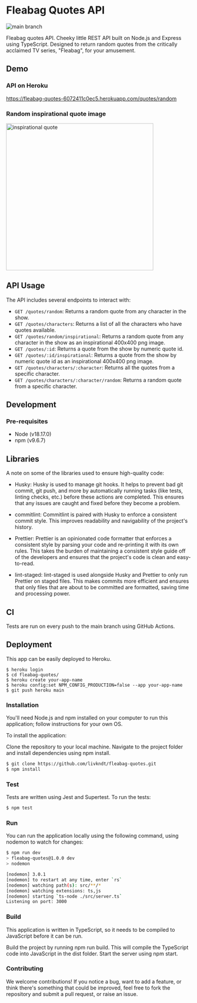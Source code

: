 # Fleabag Quotes API

![main branch](https://github.com/livkndt/fleabag-quotes/actions/workflows/nodejs.yml/badge.svg)

Fleabag quotes API. Cheeky little REST API built on Node.js and Express using TypeScript.
Designed to return random quotes from the critically acclaimed TV series, "Fleabag", for your amusement.

## Demo

### API on Heroku

https://fleabag-quotes-6072411c0ec5.herokuapp.com/quotes/random

### Random inspirational quote image

<img src="https://fleabag-quotes-6072411c0ec5.herokuapp.com/quotes/random/inspirational" alt="inspirational quote" width="400" />

## API Usage

The API includes several endpoints to interact with:

- `GET /quotes/random`: Returns a random quote from any character in the show.
- `GET /quotes/characters`: Returns a list of all the characters who have quotes available.
- `GET /quotes/random/inspirational`: Returns a random quote from any character in the show as an inspirational 400x400 png image.
- `GET /quotes/:id`: Returns a quote from the show by numeric quote id.
- `GET /quotes/:id/inspirational`: Returns a quote from the show by numeric quote id as an inspirational 400x400 png image.
- `GET /quotes/characters/:character`: Returns all the quotes from a specific character.
- `GET /quotes/characters/:character/random`: Returns a random quote from a specific character.

## Development

### Pre-requisites

- Node (v18.17.0)
- npm (v9.6.7)

## Libraries

A note on some of the libraries used to ensure high-quality code:

- Husky: Husky is used to manage git hooks. It helps to prevent bad git commit, git push, and more by automatically running tasks (like tests, linting checks, etc.) before these actions are completed. This ensures that any issues are caught and fixed before they become a problem.

- commitlint: Commitlint is paired with Husky to enforce a consistent commit style. This improves readability and navigability of the project's history.

- Prettier: Prettier is an opinionated code formatter that enforces a consistent style by parsing your code and re-printing it with its own rules. This takes the burden of maintaining a consistent style guide off of the developers and ensures that the project's code is clean and easy-to-read.

- lint-staged: lint-staged is used alongside Husky and Prettier to only run Prettier on staged files. This makes commits more efficient and ensures that only files that are about to be committed are formatted, saving time and processing power.

## CI

Tests are run on every push to the main branch using GitHub Actions.

## Deployment

This app can be easily deployed to Heroku.

```shell
$ heroku login
$ cd fleabag-quotes/
$ heroku create your-app-name
$ heroku config:set NPM_CONFIG_PRODUCTION=false --app your-app-name
$ git push heroku main
```

### Installation

You'll need Node.js and npm installed on your computer to run this application; follow instructions for your own OS.

To install the application:

Clone the repository to your local machine.
Navigate to the project folder and install dependencies using npm install.

```bash
$ git clone https://github.com/livkndt/fleabag-quotes.git
$ npm install
```

### Test

Tests are written using Jest and Supertest. To run the tests:

```bash
$ npm test
```

### Run

You can run the application locally using the following command, using nodemon to watch for changes:

```bash
$ npm run dev
> fleabag-quotes@1.0.0 dev
> nodemon

[nodemon] 3.0.1
[nodemon] to restart at any time, enter `rs`
[nodemon] watching path(s): src/**/*
[nodemon] watching extensions: ts,js
[nodemon] starting `ts-node ./src/server.ts`
Listening on port: 3000
```

### Build

This application is written in TypeScript, so it needs to be compiled to JavaScript before it can be run.

Build the project by running npm run build. This will compile the TypeScript code into JavaScript in the dist folder.
Start the server using npm start.

### Contributing

We welcome contributions! If you notice a bug, want to add a feature, or think there's something that could be improved,
feel free to fork the repository and submit a pull request, or raise an issue.
